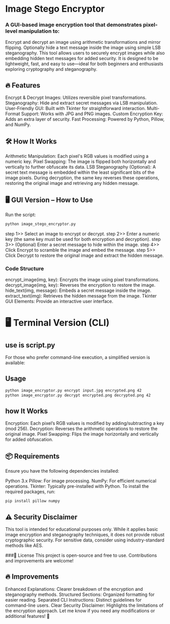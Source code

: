 # Image Stego Encryptor
### A GUI-based image encryption tool that demonstrates pixel-level manipulation to:

Encrypt and decrypt an image using arithmetic transformations and mirror flipping.
Optionally hide a text message inside the image using simple LSB steganography.
This tool allows users to securely encrypt images while also embedding hidden text messages for added security. It is designed to be lightweight, fast, and easy to use—ideal for both beginners and enthusiasts exploring cryptography and steganography.

## 🔥 Features
Encrypt & Decrypt Images: Utilizes reversible pixel transformations.
Steganography: Hide and extract secret messages via LSB manipulation.
User-Friendly GUI: Built with Tkinter for straightforward interaction.
Multi-Format Support: Works with JPG and PNG images.
Custom Encryption Key: Adds an extra layer of security.
Fast Processing: Powered by Python, Pillow, and NumPy.
## 🛠️ How It Works
Arithmetic Manipulation: Each pixel's RGB values is modified using a numeric key.
Pixel Swapping: The image is flipped both horizontally and vertically to further obfuscate its data.
LSB Steganography (Optional): A secret text message is embedded within the least significant bits of the image pixels.
During decryption, the same key reverses these operations, restoring the original image and retrieving any hidden message.

## 🖥️ GUI Version – How to Use
Run the script:
```sh
python image_stego_encryptor.py
```
step 1>>  Select an image to encrypt or decrypt.
step 2>>  Enter a numeric key (the same key must be used for both encryption and decryption).
step 3>>  (Optional) Enter a secret message to hide within the image.
step 4>>  Click Encrypt to scramble the image and embed the message.
step 5>>  Click Decrypt to restore the original image and extract the hidden message.
### Code Structure
encrypt_image(img, key): Encrypts the image using pixel transformations.
decrypt_image(img, key): Reverses the encryption to restore the image.
hide_text(img, message): Embeds a secret message inside the image.
extract_text(img): Retrieves the hidden message from the image.
Tkinter GUI Elements: Provide an interactive user interface.




# 🖥️ Terminal Version (CLI)
## use is script.py
For those who prefer command-line execution, a simplified version is available:

## Usage
```sh
python image_encryptor.py encrypt input.jpg encrypted.png 42
python image_encryptor.py decrypt encrypted.png decrypted.png 42
```
## how It Works
Encryption: Each pixel’s RGB values is modified by adding/subtracting a key (mod 256).
Decryption: Reverses the arithmetic operations to restore the original image.
Pixel Swapping: Flips the image horizontally and vertically for added obfuscation.

## 📦 Requirements
Ensure you have the following dependencies installed:

Python 3.x
Pillow: For image processing.
NumPy: For efficient numerical operations.
Tkinter: Typically pre-installed with Python.
To install the required packages, run:

```sh
pip install pillow numpy
```
## ⚠️ Security Disclaimer
This tool is intended for educational purposes only. While it applies basic image encryption and steganography techniques, it does not provide robust cryptographic security. For sensitive data, consider using industry-standard methods like AES.

###📜 License
This project is open-source and free to use. Contributions and improvements are welcome!


## 🔥 Improvements
Enhanced Explanations: Clearer breakdown of the encryption and steganography methods.
Structured Sections: Organized formatting for easier reading.
Separated CLI Instructions: Distinct guidelines for command-line users.
Clear Security Disclaimer: Highlights the limitations of the encryption approach.
Let me know if you need any modifications or additional features! 🚀
